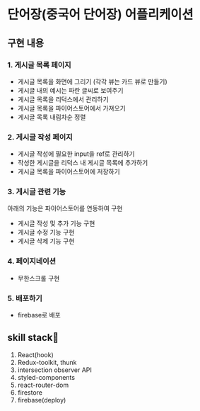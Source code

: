 # 단어장(중국어 단어장) 어플리케이션

## 구현 내용

### 1. 게시글 목록 페이지

* 게시글 목록을 화면에 그리기 (각각 뷰는 카드 뷰로 만들기)
* 게시글 내의 예시는 파란 글씨로 보여주기
* 게시글 목록을 리덕스에서 관리하기
* 게시글 목록을 파이어스토어에서 가져오기
* 게시글 목록 내림차순 정렬

### 2. 게시글 작성 페이지

* 게시글 작성에 필요한 input을 ref로 관리하기
* 작성한 게시글을 리덕스 내 게시글 목록에 추가하기
* 게시글 목록을 파이어스토어에 저장하기

### 3. 게시글 관련 기능

아래의 기능은 파이어스토어를 연동하여 구현

* 게시글 작성 및 추가 기능 구현
* 게시글 수정 기능 구현
* 게시글 삭제 기능 구현


### 4. 페이지네이션

* 무한스크롤 구현


### 5. 배포하기

* firebase로 배포


## skill stack🙂

1. React(hook)
2. Redux-toolkit, thunk
3. intersection observer API
3. styled-components
4. react-router-dom
5. firestore
6. firebase(deploy)